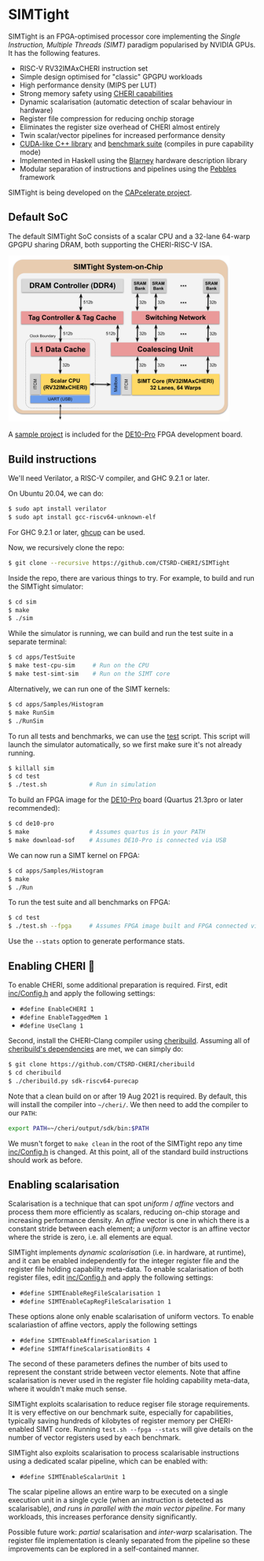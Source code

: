 # SIMTight

SIMTight is an FPGA-optimised processor core implementing the _Single
Instruction, Multiple Threads (SIMT)_ paradigm popularised by NVIDIA GPUs.  It
has the following features.

  * RISC-V RV32IMAxCHERI instruction set
  * Simple design optimised for "classic" GPGPU workloads
  * High performance density (MIPS per LUT)
  * Strong memory safety using [CHERI capabilities](http://cheri-cpu.org) 
  * Dynamic scalarisation (automatic detection of scalar
    behaviour in hardware)
  * Register file compression for reducing onchip storage
  * Eliminates the register size overhead of CHERI almost
    entirely
  * Twin scalar/vector pipelines for increased performance density
  * [CUDA-like C++ library](doc/NoCL.md) and [benchmark suite](apps/)
    (compiles in pure capability mode)
  * Implemented in Haskell using the
    [Blarney](https://github.com/blarney-lang/blarney)
    hardware description library
  * Modular separation of instructions and pipelines using the
    [Pebbles](//github.com/blarney-lang/pebbles)
    framework

SIMTight is being developed on the [CAPcelerate
project](https://gow.epsrc.ukri.org/NGBOViewGrant.aspx?GrantRef=EP/V000381/1).

## Default SoC

The default SIMTight SoC consists of a scalar CPU and a 32-lane
64-warp GPGPU sharing DRAM, both supporting the CHERI-RISC-V ISA.

<img src="doc/SoC.svg" width="450">

A [sample project](de10-pro/) is included for the
[DE10-Pro](http://de10-pro.terasic.com) FPGA development board.

## Build instructions

We'll need Verilator, a RISC-V compiler, and GHC 9.2.1 or later.

On Ubuntu 20.04, we can do:

```sh
$ sudo apt install verilator
$ sudo apt install gcc-riscv64-unknown-elf
```

For GHC 9.2.1 or later, [ghcup](https://www.haskell.org/ghcup/) can be
used.

Now, we recursively clone the repo:

```sh
$ git clone --recursive https://github.com/CTSRD-CHERI/SIMTight
```

Inside the repo, there are various things to try.  For example, to
build and run the SIMTight simulator:

```sh
$ cd sim
$ make
$ ./sim
```

While the simulator is running, we can build and run the test suite
in a separate terminal:

```sh
$ cd apps/TestSuite
$ make test-cpu-sim     # Run on the CPU
$ make test-simt-sim    # Run on the SIMT core
```

Alternatively, we can run one of the SIMT kernels:

```sh
$ cd apps/Samples/Histogram
$ make RunSim
$ ./RunSim
```

To run all tests and benchmarks, we can use the [test](test/test.sh)
script.  This script will launch the simulator automatically, so we
first make sure it's not already running.

```sh
$ killall sim
$ cd test
$ ./test.sh            # Run in simulation
```

To build an FPGA image for the [DE10-Pro](http://de10-pro.terasic.com)
board (Quartus 21.3pro or later recommended):

```sh
$ cd de10-pro
$ make                 # Assumes quartus is in your PATH
$ make download-sof    # Assumes DE10-Pro is connected via USB
```

We can now run a SIMT kernel on FPGA:

```sh
$ cd apps/Samples/Histogram
$ make
$ ./Run
```

To run the test suite and all benchmarks on FPGA:

```sh
$ cd test
$ ./test.sh --fpga     # Assumes FPGA image built and FPGA connected via USB
```

Use the `--stats` option to generate performance stats.

## Enabling CHERI :cherries:

To enable CHERI, some additional preparation is required.  First, edit
[inc/Config.h](inc/Config.h) and apply the following settings:

  * `#define EnableCHERI 1`
  * `#define EnableTaggedMem 1`
  * `#define UseClang 1`

Second, install the CHERI-Clang compiler using
[cheribuild](https://github.com/CTSRD-CHERI/cheribuild).  Assuming all
of [cheribuild's
dependencies](https://github.com/CTSRD-CHERI/cheribuild#pre-build-setup)
are met, we can simply do:

```sh
$ git clone https://github.com/CTSRD-CHERI/cheribuild
$ cd cheribuild
$ ./cheribuild.py sdk-riscv64-purecap
```

Note that a clean build on or after 19 Aug 2021 is required.  By
default, this will install the compiler into `~/cheri/`.  We then need
to add the compiler to our `PATH`:

```sh
export PATH=~/cheri/output/sdk/bin:$PATH
```

We musn't forget to `make clean` in the root of the SIMTight repo any
time [inc/Config.h](inc/Config.h) is changed.  At this point, all of
the standard build instructions should work as before.

## Enabling scalarisation

Scalarisation is a technique that can spot _uniform_ / _affine_ vectors and
process them more efficiently as scalars, reducing on-chip storage and
increasing performance density.  An _affine_ vector is one in which there is a
constant stride between each element; a _uniform_ vector is an affine vector
where the stride is zero, i.e. all elements are equal.

SIMTight implements _dynamic scalarisation_ (i.e. in hardware, at
runtime), and it can be enabled independently for the integer register
file and the register file holding capability meta-data.  To enable
scalarisation of both register files, edit
[inc/Config.h](inc/Config.h) and apply the following settings:

  * `#define SIMTEnableRegFileScalarisation 1`
  * `#define SIMTEnableCapRegFileScalarisation 1`

These options alone only enable scalarisation of uniform vectors.  To
enable scalariastion of affine vectors, apply the following settings

  * `#define SIMTEnableAffineScalarisation 1`
  * `#define SIMTAffineScalarisationBits 4`

The second of these parameters defines the number of bits used to
represent the constant stride between vector elements.  Note that
affine scalarisation is never used in the register file holding
capability meta-data, where it wouldn't make much sense.

SIMTight exploits scalarisation to reduce regiser file storage requirements.
It is very effective on our benchmark suite, especially for capabilities,
typically saving hundreds of kilobytes of register memory per CHERI-enabled
SIMT core.  Running `test.sh --fpga --stats` will give details on the number of
vector registers used by each benchmark.

SIMTight also exploits scalarisation to process scalarisable instructions using
a dedicated scalar pipeline, which can be enabled with:

  * `#define SIMTEnableScalarUnit 1`

The scalar pipeline allows an entire warp to be executed on a single execution
unit in a single cycle (when an instruction is detected as scalarisable), _and
runs in parallel with the main vector pipeline_.  For many workloads, this
increases perforance density significantly.

Possible future work: _partial_ scalarisation and _inter-warp_ scalarisation.
The register file implementation is cleanly separated from the pipeline so
these improvements can be explored in a self-contained manner.
